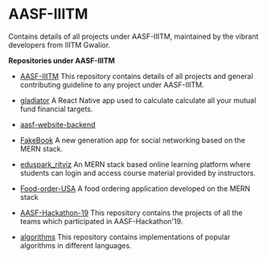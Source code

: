 # AASF-IIITM

Contains details of all projects under AASF-IIITM, maintained by the vibrant developers from IIITM Gwalior.


**Repositories under AASF-IIITM**
  - [AASF-IIITM](https://github.com/AASF-IIITM/Source-AASF)
    This repository contains details of all projects and general contributing guideline to any project under AASF-IIITM.

  - [gladiator](https://github.com/AASF-IIITM/gladiator)
    A React Native app used to calculate calculate all your mutual fund financial targets.
    
  - [aasf-website-backend](https://github.com/AASF-IIITM/aasf-website-backend)
    

  - [FakeBook](https://github.com/AASF-IIITM/FakeBook)
    A new generation app for social networking based on the MERN stack.

  - [eduspark_ritviz](https://github.com/AASF-IIITM/eduspark_ritviz)
    An MERN stack based online learning platform where students can login and access course material provided by instructors.

  - [Food-order-USA](https://github.com/AASF-IIITM/Food-order-USA)
    A food ordering application developed on the MERN stack

  - [AASF-Hackathon-19](https://github.com/AASF-IIITM/AASF-Hackathon-19)
    This repository contains the projects of all the teams which participated in AASF-Hackathon'19.

  - [algorithms](https://github.com/AASF-IIITM/algorithms)
    This repository contains implementations of popular algorithms in different languages.
